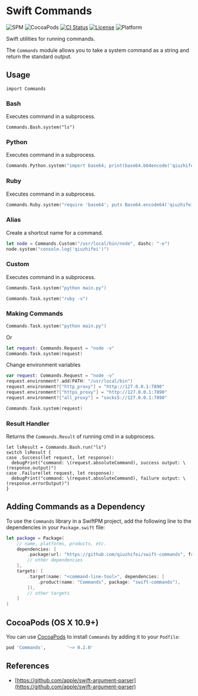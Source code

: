 # Swift Commands
![SPM](https://img.shields.io/badge/SPM-compatible-brightgreen.svg)
![CocoaPods](https://img.shields.io/cocoapods/v/Commands.svg)
[![CI Status](https://img.shields.io/github/workflow/status/qiuzhifei/swift-commands/Swift)](https://github.com/qiuzhifei/swift-commands/actions)
[![License](https://img.shields.io/github/license/qiuzhifei/swift-commands)](https://github.com/qiuzhifei/swift-commands/blob/main/LICENSE)
![Platform](https://img.shields.io/badge/platforms-macOS%2010.9-orange)

Swift utilities for running commands.

The `Commands` module allows you to take a system command as a string and return the standard output.

## Usage
```
import Commands
```

### Bash
Executes command in a subprocess.
```
Commands.Bash.system("ls")
```

### Python
Executes command in a subprocess.
```swift
Commands.Python.system("import base64; print(base64.b64encode('qiuzhifei').decode('ascii'))")
```
### Ruby
Executes command in a subprocess.
```swift
Commands.Ruby.system("require 'base64'; puts Base64.encode64('qiuzhifei')")
```

### Alias
Create a shortcut name for a command.
```swift
let node = Commands.Custom("/usr/local/bin/node", dashc: "-e")
node.system("console.log('qiuzhifei')")
```

### Custom
Executes command in a subprocess.
```swift
Commands.Task.system("python main.py")
```
```swift
Commands.Task.system("ruby -v")
```

### Making Commands
```swift
Commands.Task.system("python main.py")
```
Or
```swift
let request: Commands.Request = "node -v"
Commands.Task.system(request)
```
Change environment variables
```swift
var request: Commands.Request = "node -v"
request.environment?.add(PATH: "/usr/local/bin")
request.environment?["http_proxy"] = "http://127.0.0.1:7890"
request.environment?["https_proxy"] = "http://127.0.0.1:7890"
request.environment?["all_proxy"] = "socks5://127.0.0.1:7890"

Commands.Task.system(request)
```

### Result Handler
Returns the `Commands.Result` of running cmd in a subprocess.
```
let lsResult = Commands.Bash.run("ls")
switch lsResult {
case .Success(let request, let response):
  debugPrint("command: \(request.absoluteCommand), success output: \(response.output)")
case .Failure(let request, let response):
  debugPrint("command: \(request.absoluteCommand), failure output: \(response.errorOutput)")
}
```

## Adding Commands as a Dependency
To use the `Commands` library in a SwiftPM project, 
add the following line to the dependencies in your `Package.swift` file:

```swift
let package = Package(
    // name, platforms, products, etc.
    dependencies: [
        .package(url: "https://github.com/qiuzhifei/swift-commands", from: "0.2.0"),
        // other dependencies
    ],
    targets: [
        .target(name: "<command-line-tool>", dependencies: [
            .product(name: "Commands", package: "swift-commands"),
        ]),
        // other targets
    ]
)
```

## CocoaPods (OS X 10.9+)
You can use [CocoaPods](http://cocoapods.org/) to install `Commands` by adding it to your `Podfile`:
```ruby
pod 'Commands',        '~> 0.2.0'
```

## References
- [https://github.com/apple/swift-argument-parser](https://github.com/apple/swift-argument-parser)
